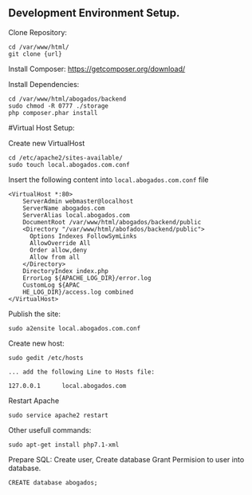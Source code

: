Development Environment Setup.
--
Clone Repository:
```
cd /var/www/html/
git clone {url} 
```

Install Composer: 
https://getcomposer.org/download/

Install Dependencies:
```
cd /var/www/html/abogados/backend
sudo chmod -R 0777 ./storage
php composer.phar install
```

#Virtual Host Setup:

Create new VirtualHost

```
cd /etc/apache2/sites-available/
sudo touch local.abogados.com.conf
```
Insert the following content into `local.abogados.com.conf` file

```
<VirtualHost *:80>
    ServerAdmin webmaster@localhost
    ServerName abogados.com
    ServerAlias local.abogados.com
    DocumentRoot /var/www/html/abogados/backend/public
    <Directory "/var/www/html/abofados/backend/public">
      Options Indexes FollowSymLinks
      AllowOverride All   
      Order allow,deny
      Allow from all
    </Directory>
    DirectoryIndex index.php
    ErrorLog ${APACHE_LOG_DIR}/error.log
    CustomLog ${APAC
    HE_LOG_DIR}/access.log combined
</VirtualHost>
```

Publish the site:

```sudo a2ensite local.abogados.com.conf```

Create new host:
```
sudo gedit /etc/hosts

... add the following Line to Hosts file:

127.0.0.1      local.abogados.com

```

Restart Apache

``` sudo service apache2 restart ```


Other usefull commands:
```
sudo apt-get install php7.1-xml
```


Prepare SQL:
Create user,
Create database
Grant Permision to user into database.

`CREATE database abogados;`
